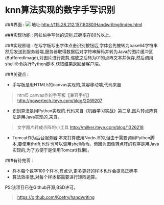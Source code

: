 # knn算法实现的数字手写识别

###界面 :
![](http://7xqhly.com1.z0.glb.clouddn.com/hhhs.png)
地址:http://115.28.212.157:8080/Handwriting/index.html

###实现功能 :
阿拉伯手写体的识别,正确率在80%以上。

###实现原理 : 
在写字板写出字体点击识别按钮后,字体会先被转为base64字符串然后发送到服务器端,服务器取得数据后对字符串解码并转为Java的图片缓冲区(BufferedImage),对图片进行裁剪,缩放之后转为01的点阵文本并保存,然后调用shell命令执行Python脚本,获取结果返回给客户端。

###关键点 :

+ 手写板是用HTML5的canvas实现的,兼容移动端,代码来自
>html5 canvas作的手写板【兼容手机】
http://powertech.iteye.com/blog/2069207

+ 识别算法是用Python实现的,代码来自《机器学习实战》第二章,图片转点阵算法是用Java实现的,来自。
>文字图片转成点阵的小工具
http://milker.iteye.com/blog/1326218

+ Tomcat作为后台服务器,本来打算使用NodeJS的,但由于需要调用Python脚本,要使用thrift,也许也可以调用shell命令。但因为图像转点阵的程序是用Java实现的,为了方便于是使用Tomcat(我懒)。


###有待完善 :

+ 样本每个数字100个样本,有点少,更多更好的样本也许会提高正确率
+ 算法效率低,对每个样本都需要进行矩阵运算。

PS:该项目已在Github开源,BSD许可。
>https://github.com/Kcetry/handwriting




